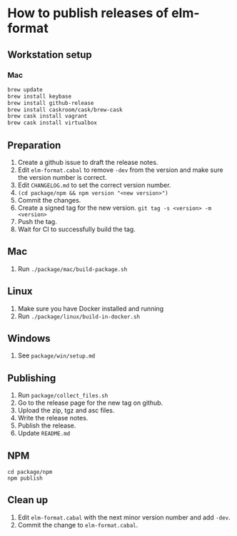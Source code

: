 # How to publish releases of elm-format


## Workstation setup

### Mac

```bash
brew update
brew install keybase
brew install github-release
brew install caskroom/cask/brew-cask
brew cask install vagrant
brew cask install virtualbox
```


## Preparation

1. Create a github issue to draft the release notes.
1. Edit `elm-format.cabal` to remove `-dev` from the version and make sure the version number is correct.
1. Edit `CHANGELOG.md` to set the correct version number.
1. `(cd package/npm && npm version "<new version>")`
1. Commit the changes.
1. Create a signed tag for the new version. `git tag -s <version> -m <version>`
1. Push the tag.
1. Wait for CI to successfully build the tag.


## Mac

1. Run `./package/mac/build-package.sh`


## Linux

1. Make sure you have Docker installed and running
1. Run `./package/linux/build-in-docker.sh`


## Windows

1. See `package/win/setup.md`


## Publishing

1. Run `package/collect_files.sh`
1. Go to the release page for the new tag on github.
1. Upload the zip, tgz and asc files.
1. Write the release notes.
1. Publish the release.
1. Update `README.md`


## NPM

```
cd package/npm
npm publish
```


## Clean up

1. Edit `elm-format.cabal` with the next minor version number and add `-dev`.
1. Commit the change to `elm-format.cabal`.
